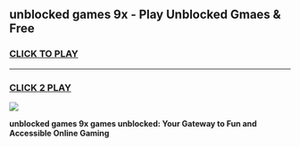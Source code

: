 
## unblocked games 9x - Play Unblocked Gmaes & Free
<h3>
<a href="https://news.freeplayer.one?title=unblocked_games_9x&ref=16F">CLICK TO PLAY</a></h3>
<hr>

<h3>
<a href="https://news.freeplayer.one?title=unblocked_games_9x&ref=16F">CLICK 2 PLAY</a>
  
</h3>

<a href="https://news.freeplayer.one?title=unblocked_games_9x&ref=16F/"><img src="https://clearcache.store/games.png"></a>


**unblocked games 9x games unblocked: Your Gateway to Fun and Accessible Online Gaming**
